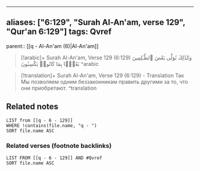 
---
aliases: ["6:129", "Surah Al-An'am, verse 129", "Qur'an 6:129"]
tags: Qvref
---

parent:: [[q - Al-An'am (6)|Al-An'am]]

> [!arabic]+ Surah Al-An'am, Verse 129 (6:129)
> <span class="quran-arabic">وَكَذَٰلِكَ نُوَلِّى بَعْضَ ٱلظَّـٰلِمِينَ بَعْضًۢا بِمَا كَانُوا۟ يَكْسِبُونَ</span>
^arabic

> [!translation]+ Surah Al-An'am, Verse 129 (6:129) - Translation
> Так Мы позволяем одним беззаконникам править другими за то, что они приобретают.
^translation



## Related notes
```dataview
LIST from [[q - 6 - 129]]
WHERE !contains(file.name, "q - ")
SORT file.name ASC
```

### Related verses (footnote backlinks)
```dataview
LIST FROM [[q - 6 - 129]] AND #Qvref
SORT file.name ASC
```

